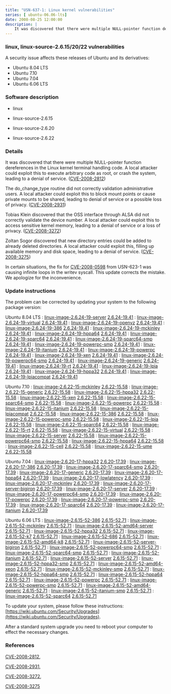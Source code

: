```yaml
---
title: "USN-637-1: Linux kernel vulnerabilities"
series: [ ubuntu-06.06-lts]
date: 2008-08-25 12:00:00
description: |
    It was discovered that there were multiple NULL-pointer function dereferences in the Linux kernel terminal handling code. A local attacker could exploit this to execute arbitrary code as root, or crash the system, leading to a denial of service. ([CVE-2008-2812](http://people.ubuntu.com/~ubuntu-security/cve/CVE-2008-2812))
--- 
```

 
### linux, linux-source-2.6.15/20/22 vulnerabilities

A security issue affects these releases of Ubuntu and its derivatives:

* Ubuntu 8.04 LTS
* Ubuntu 7.10
* Ubuntu 7.04
* Ubuntu 6.06 LTS

### Software description

* linux 

* linux-source-2.6.15 

* linux-source-2.6.20 

* linux-source-2.6.22 

### Details

It was discovered that there were multiple NULL-pointer function dereferences in the Linux kernel terminal handling code. A local attacker could exploit this to execute arbitrary code as root, or crash the system, leading to a denial of service. ([CVE-2008-2812](http://people.ubuntu.com/~ubuntu-security/cve/CVE-2008-2812))

The do_change_type routine did not correctly validation administrative users. A local attacker could exploit this to block mount points or cause private mounts to be shared, leading to denial of service or a possible loss of privacy. ([CVE-2008-2931](http://people.ubuntu.com/~ubuntu-security/cve/CVE-2008-2931))

Tobias Klein discovered that the OSS interface through ALSA did not correctly validate the device number. A local attacker could exploit this to access sensitive kernel memory, leading to a denial of service or a loss of privacy. ([CVE-2008-3272](http://people.ubuntu.com/~ubuntu-security/cve/CVE-2008-3272))

Zoltan Sogor discovered that new directory entries could be added to already deleted directories. A local attacker could exploit this, filling up available memory and disk space, leading to a denial of service. ([CVE-2008-3275](http://people.ubuntu.com/~ubuntu-security/cve/CVE-2008-3275))

In certain situations, the fix for [CVE-2008-0598](http://people.ubuntu.com/~ubuntu-security/cve/CVE-2008-0598) from USN-623-1 was causing infinite loops in the writev syscall. This update corrects the mistake. We apologize for the inconvenience. 

### Update instructions

The problem can be corrected by updating your system to the following package version:

Ubuntu 8.04 LTS
 : [linux-image-2.6.24-19-server](https://launchpad.net/ubuntu/+source/linux) <span> [2.6.24-19.41](https://launchpad.net/ubuntu/+source/linux/2.6.24-19.41) </span> 
 : [linux-image-2.6.24-19-virtual](https://launchpad.net/ubuntu/+source/linux) <span> [2.6.24-19.41](https://launchpad.net/ubuntu/+source/linux/2.6.24-19.41) </span> 
 : [linux-image-2.6.24-19-openvz](https://launchpad.net/ubuntu/+source/linux) <span> [2.6.24-19.41](https://launchpad.net/ubuntu/+source/linux/2.6.24-19.41) </span> 
 : [linux-image-2.6.24-19-386](https://launchpad.net/ubuntu/+source/linux) <span> [2.6.24-19.41](https://launchpad.net/ubuntu/+source/linux/2.6.24-19.41) </span> 
 : [linux-image-2.6.24-19-mckinley](https://launchpad.net/ubuntu/+source/linux) <span> [2.6.24-19.41](https://launchpad.net/ubuntu/+source/linux/2.6.24-19.41) </span> 
 : [linux-image-2.6.24-19-hppa64](https://launchpad.net/ubuntu/+source/linux) <span> [2.6.24-19.41](https://launchpad.net/ubuntu/+source/linux/2.6.24-19.41) </span> 
 : [linux-image-2.6.24-19-sparc64](https://launchpad.net/ubuntu/+source/linux) <span> [2.6.24-19.41](https://launchpad.net/ubuntu/+source/linux/2.6.24-19.41) </span> 
 : [linux-image-2.6.24-19-sparc64-smp](https://launchpad.net/ubuntu/+source/linux) <span> [2.6.24-19.41](https://launchpad.net/ubuntu/+source/linux/2.6.24-19.41) </span> 
 : [linux-image-2.6.24-19-powerpc-smp](https://launchpad.net/ubuntu/+source/linux) <span> [2.6.24-19.41](https://launchpad.net/ubuntu/+source/linux/2.6.24-19.41) </span> 
 : [linux-image-2.6.24-19-itanium](https://launchpad.net/ubuntu/+source/linux) <span> [2.6.24-19.41](https://launchpad.net/ubuntu/+source/linux/2.6.24-19.41) </span> 
 : [linux-image-2.6.24-19-powerpc](https://launchpad.net/ubuntu/+source/linux) <span> [2.6.24-19.41](https://launchpad.net/ubuntu/+source/linux/2.6.24-19.41) </span> 
 : [linux-image-2.6.24-19-xen](https://launchpad.net/ubuntu/+source/linux) <span> [2.6.24-19.41](https://launchpad.net/ubuntu/+source/linux/2.6.24-19.41) </span> 
 : [linux-image-2.6.24-19-powerpc64-smp](https://launchpad.net/ubuntu/+source/linux) <span> [2.6.24-19.41](https://launchpad.net/ubuntu/+source/linux/2.6.24-19.41) </span> 
 : [linux-image-2.6.24-19-generic](https://launchpad.net/ubuntu/+source/linux) <span> [2.6.24-19.41](https://launchpad.net/ubuntu/+source/linux/2.6.24-19.41) </span> 
 : [linux-image-2.6.24-19-rt](https://launchpad.net/ubuntu/+source/linux) <span> [2.6.24-19.41](https://launchpad.net/ubuntu/+source/linux/2.6.24-19.41) </span> 
 : [linux-image-2.6.24-19-lpia](https://launchpad.net/ubuntu/+source/linux) <span> [2.6.24-19.41](https://launchpad.net/ubuntu/+source/linux/2.6.24-19.41) </span> 
 : [linux-image-2.6.24-19-hppa32](https://launchpad.net/ubuntu/+source/linux) <span> [2.6.24-19.41](https://launchpad.net/ubuntu/+source/linux/2.6.24-19.41) </span> 
 : [linux-image-2.6.24-19-lpiacompat](https://launchpad.net/ubuntu/+source/linux) <span> [2.6.24-19.41](https://launchpad.net/ubuntu/+source/linux/2.6.24-19.41) </span> 

Ubuntu 7.10
 : [linux-image-2.6.22-15-mckinley](https://launchpad.net/ubuntu/+source/linux-source-2.6.22) <span> [2.6.22-15.58](https://launchpad.net/ubuntu/+source/linux-source-2.6.22/2.6.22-15.58) </span> 
 : [linux-image-2.6.22-15-generic](https://launchpad.net/ubuntu/+source/linux-source-2.6.22) <span> [2.6.22-15.58](https://launchpad.net/ubuntu/+source/linux-source-2.6.22/2.6.22-15.58) </span> 
 : [linux-image-2.6.22-15-hppa32](https://launchpad.net/ubuntu/+source/linux-source-2.6.22) <span> [2.6.22-15.58](https://launchpad.net/ubuntu/+source/linux-source-2.6.22/2.6.22-15.58) </span> 
 : [linux-image-2.6.22-15-xen](https://launchpad.net/ubuntu/+source/linux-source-2.6.22) <span> [2.6.22-15.58](https://launchpad.net/ubuntu/+source/linux-source-2.6.22/2.6.22-15.58) </span> 
 : [linux-image-2.6.22-15-sparc64-smp](https://launchpad.net/ubuntu/+source/linux-source-2.6.22) <span> [2.6.22-15.58](https://launchpad.net/ubuntu/+source/linux-source-2.6.22/2.6.22-15.58) </span> 
 : [linux-image-2.6.22-15-powerpc](https://launchpad.net/ubuntu/+source/linux-source-2.6.22) <span> [2.6.22-15.58](https://launchpad.net/ubuntu/+source/linux-source-2.6.22/2.6.22-15.58) </span> 
 : [linux-image-2.6.22-15-itanium](https://launchpad.net/ubuntu/+source/linux-source-2.6.22) <span> [2.6.22-15.58](https://launchpad.net/ubuntu/+source/linux-source-2.6.22/2.6.22-15.58) </span> 
 : [linux-image-2.6.22-15-lpiacompat](https://launchpad.net/ubuntu/+source/linux-source-2.6.22) <span> [2.6.22-15.58](https://launchpad.net/ubuntu/+source/linux-source-2.6.22/2.6.22-15.58) </span> 
 : [linux-image-2.6.22-15-386](https://launchpad.net/ubuntu/+source/linux-source-2.6.22) <span> [2.6.22-15.58](https://launchpad.net/ubuntu/+source/linux-source-2.6.22/2.6.22-15.58) </span> 
 : [linux-image-2.6.22-15-powerpc-smp](https://launchpad.net/ubuntu/+source/linux-source-2.6.22) <span> [2.6.22-15.58](https://launchpad.net/ubuntu/+source/linux-source-2.6.22/2.6.22-15.58) </span> 
 : [linux-image-2.6.22-15-lpia](https://launchpad.net/ubuntu/+source/linux-source-2.6.22) <span> [2.6.22-15.58](https://launchpad.net/ubuntu/+source/linux-source-2.6.22/2.6.22-15.58) </span> 
 : [linux-image-2.6.22-15-sparc64](https://launchpad.net/ubuntu/+source/linux-source-2.6.22) <span> [2.6.22-15.58](https://launchpad.net/ubuntu/+source/linux-source-2.6.22/2.6.22-15.58) </span> 
 : [linux-image-2.6.22-15-rt](https://launchpad.net/ubuntu/+source/linux-source-2.6.22) <span> [2.6.22-15.58](https://launchpad.net/ubuntu/+source/linux-source-2.6.22/2.6.22-15.58) </span> 
 : [linux-image-2.6.22-15-virtual](https://launchpad.net/ubuntu/+source/linux-source-2.6.22) <span> [2.6.22-15.58](https://launchpad.net/ubuntu/+source/linux-source-2.6.22/2.6.22-15.58) </span> 
 : [linux-image-2.6.22-15-server](https://launchpad.net/ubuntu/+source/linux-source-2.6.22) <span> [2.6.22-15.58](https://launchpad.net/ubuntu/+source/linux-source-2.6.22/2.6.22-15.58) </span> 
 : [linux-image-2.6.22-15-powerpc64-smp](https://launchpad.net/ubuntu/+source/linux-source-2.6.22) <span> [2.6.22-15.58](https://launchpad.net/ubuntu/+source/linux-source-2.6.22/2.6.22-15.58) </span> 
 : [linux-image-2.6.22-15-hppa64](https://launchpad.net/ubuntu/+source/linux-source-2.6.22) <span> [2.6.22-15.58](https://launchpad.net/ubuntu/+source/linux-source-2.6.22/2.6.22-15.58) </span> 
 : [linux-image-2.6.22-15-cell](https://launchpad.net/ubuntu/+source/linux-source-2.6.22) <span> [2.6.22-15.58](https://launchpad.net/ubuntu/+source/linux-source-2.6.22/2.6.22-15.58) </span> 
 : [linux-image-2.6.22-15-ume](https://launchpad.net/ubuntu/+source/linux-source-2.6.22) <span> [2.6.22-15.58](https://launchpad.net/ubuntu/+source/linux-source-2.6.22/2.6.22-15.58) </span> 

Ubuntu 7.04
 : [linux-image-2.6.20-17-hppa32](https://launchpad.net/ubuntu/+source/linux-source-2.6.20) <span> [2.6.20-17.39](https://launchpad.net/ubuntu/+source/linux-source-2.6.20/2.6.20-17.39) </span> 
 : [linux-image-2.6.20-17-386](https://launchpad.net/ubuntu/+source/linux-source-2.6.20) <span> [2.6.20-17.39](https://launchpad.net/ubuntu/+source/linux-source-2.6.20/2.6.20-17.39) </span> 
 : [linux-image-2.6.20-17-sparc64-smp](https://launchpad.net/ubuntu/+source/linux-source-2.6.20) <span> [2.6.20-17.39](https://launchpad.net/ubuntu/+source/linux-source-2.6.20/2.6.20-17.39) </span> 
 : [linux-image-2.6.20-17-generic](https://launchpad.net/ubuntu/+source/linux-source-2.6.20) <span> [2.6.20-17.39](https://launchpad.net/ubuntu/+source/linux-source-2.6.20/2.6.20-17.39) </span> 
 : [linux-image-2.6.20-17-hppa64](https://launchpad.net/ubuntu/+source/linux-source-2.6.20) <span> [2.6.20-17.39](https://launchpad.net/ubuntu/+source/linux-source-2.6.20/2.6.20-17.39) </span> 
 : [linux-image-2.6.20-17-lowlatency](https://launchpad.net/ubuntu/+source/linux-source-2.6.20) <span> [2.6.20-17.39](https://launchpad.net/ubuntu/+source/linux-source-2.6.20/2.6.20-17.39) </span> 
 : [linux-image-2.6.20-17-mckinley](https://launchpad.net/ubuntu/+source/linux-source-2.6.20) <span> [2.6.20-17.39](https://launchpad.net/ubuntu/+source/linux-source-2.6.20/2.6.20-17.39) </span> 
 : [linux-image-2.6.20-17-server-bigiron](https://launchpad.net/ubuntu/+source/linux-source-2.6.20) <span> [2.6.20-17.39](https://launchpad.net/ubuntu/+source/linux-source-2.6.20/2.6.20-17.39) </span> 
 : [linux-image-2.6.20-17-server](https://launchpad.net/ubuntu/+source/linux-source-2.6.20) <span> [2.6.20-17.39](https://launchpad.net/ubuntu/+source/linux-source-2.6.20/2.6.20-17.39) </span> 
 : [linux-image-2.6.20-17-powerpc64-smp](https://launchpad.net/ubuntu/+source/linux-source-2.6.20) <span> [2.6.20-17.39](https://launchpad.net/ubuntu/+source/linux-source-2.6.20/2.6.20-17.39) </span> 
 : [linux-image-2.6.20-17-powerpc](https://launchpad.net/ubuntu/+source/linux-source-2.6.20) <span> [2.6.20-17.39](https://launchpad.net/ubuntu/+source/linux-source-2.6.20/2.6.20-17.39) </span> 
 : [linux-image-2.6.20-17-powerpc-smp](https://launchpad.net/ubuntu/+source/linux-source-2.6.20) <span> [2.6.20-17.39](https://launchpad.net/ubuntu/+source/linux-source-2.6.20/2.6.20-17.39) </span> 
 : [linux-image-2.6.20-17-sparc64](https://launchpad.net/ubuntu/+source/linux-source-2.6.20) <span> [2.6.20-17.39](https://launchpad.net/ubuntu/+source/linux-source-2.6.20/2.6.20-17.39) </span> 
 : [linux-image-2.6.20-17-itanium](https://launchpad.net/ubuntu/+source/linux-source-2.6.20) <span> [2.6.20-17.39](https://launchpad.net/ubuntu/+source/linux-source-2.6.20/2.6.20-17.39) </span> 

Ubuntu 6.06 LTS
 : [linux-image-2.6.15-52-386](https://launchpad.net/ubuntu/+source/linux-source-2.6.15) <span> [2.6.15-52.71](https://launchpad.net/ubuntu/+source/linux-source-2.6.15/2.6.15-52.71) </span> 
 : [linux-image-2.6.15-52-mckinley](https://launchpad.net/ubuntu/+source/linux-source-2.6.15) <span> [2.6.15-52.71](https://launchpad.net/ubuntu/+source/linux-source-2.6.15/2.6.15-52.71) </span> 
 : [linux-image-2.6.15-52-amd64-server](https://launchpad.net/ubuntu/+source/linux-source-2.6.15) <span> [2.6.15-52.71](https://launchpad.net/ubuntu/+source/linux-source-2.6.15/2.6.15-52.71) </span> 
 : [linux-image-2.6.15-52-hppa32](https://launchpad.net/ubuntu/+source/linux-source-2.6.15) <span> [2.6.15-52.71](https://launchpad.net/ubuntu/+source/linux-source-2.6.15/2.6.15-52.71) </span> 
 : [linux-image-2.6.15-52-k7](https://launchpad.net/ubuntu/+source/linux-source-2.6.15) <span> [2.6.15-52.71](https://launchpad.net/ubuntu/+source/linux-source-2.6.15/2.6.15-52.71) </span> 
 : [linux-image-2.6.15-52-686](https://launchpad.net/ubuntu/+source/linux-source-2.6.15) <span> [2.6.15-52.71](https://launchpad.net/ubuntu/+source/linux-source-2.6.15/2.6.15-52.71) </span> 
 : [linux-image-2.6.15-52-amd64-k8](https://launchpad.net/ubuntu/+source/linux-source-2.6.15) <span> [2.6.15-52.71](https://launchpad.net/ubuntu/+source/linux-source-2.6.15/2.6.15-52.71) </span> 
 : [linux-image-2.6.15-52-server-bigiron](https://launchpad.net/ubuntu/+source/linux-source-2.6.15) <span> [2.6.15-52.71](https://launchpad.net/ubuntu/+source/linux-source-2.6.15/2.6.15-52.71) </span> 
 : [linux-image-2.6.15-52-powerpc64-smp](https://launchpad.net/ubuntu/+source/linux-source-2.6.15) <span> [2.6.15-52.71](https://launchpad.net/ubuntu/+source/linux-source-2.6.15/2.6.15-52.71) </span> 
 : [linux-image-2.6.15-52-sparc64-smp](https://launchpad.net/ubuntu/+source/linux-source-2.6.15) <span> [2.6.15-52.71](https://launchpad.net/ubuntu/+source/linux-source-2.6.15/2.6.15-52.71) </span> 
 : [linux-image-2.6.15-52-itanium](https://launchpad.net/ubuntu/+source/linux-source-2.6.15) <span> [2.6.15-52.71](https://launchpad.net/ubuntu/+source/linux-source-2.6.15/2.6.15-52.71) </span> 
 : [linux-image-2.6.15-52-server](https://launchpad.net/ubuntu/+source/linux-source-2.6.15) <span> [2.6.15-52.71](https://launchpad.net/ubuntu/+source/linux-source-2.6.15/2.6.15-52.71) </span> 
 : [linux-image-2.6.15-52-hppa32-smp](https://launchpad.net/ubuntu/+source/linux-source-2.6.15) <span> [2.6.15-52.71](https://launchpad.net/ubuntu/+source/linux-source-2.6.15/2.6.15-52.71) </span> 
 : [linux-image-2.6.15-52-amd64-xeon](https://launchpad.net/ubuntu/+source/linux-source-2.6.15) <span> [2.6.15-52.71](https://launchpad.net/ubuntu/+source/linux-source-2.6.15/2.6.15-52.71) </span> 
 : [linux-image-2.6.15-52-mckinley-smp](https://launchpad.net/ubuntu/+source/linux-source-2.6.15) <span> [2.6.15-52.71](https://launchpad.net/ubuntu/+source/linux-source-2.6.15/2.6.15-52.71) </span> 
 : [linux-image-2.6.15-52-hppa64-smp](https://launchpad.net/ubuntu/+source/linux-source-2.6.15) <span> [2.6.15-52.71](https://launchpad.net/ubuntu/+source/linux-source-2.6.15/2.6.15-52.71) </span> 
 : [linux-image-2.6.15-52-hppa64](https://launchpad.net/ubuntu/+source/linux-source-2.6.15) <span> [2.6.15-52.71](https://launchpad.net/ubuntu/+source/linux-source-2.6.15/2.6.15-52.71) </span> 
 : [linux-image-2.6.15-52-powerpc](https://launchpad.net/ubuntu/+source/linux-source-2.6.15) <span> [2.6.15-52.71](https://launchpad.net/ubuntu/+source/linux-source-2.6.15/2.6.15-52.71) </span> 
 : [linux-image-2.6.15-52-powerpc-smp](https://launchpad.net/ubuntu/+source/linux-source-2.6.15) <span> [2.6.15-52.71](https://launchpad.net/ubuntu/+source/linux-source-2.6.15/2.6.15-52.71) </span> 
 : [linux-image-2.6.15-52-amd64-generic](https://launchpad.net/ubuntu/+source/linux-source-2.6.15) <span> [2.6.15-52.71](https://launchpad.net/ubuntu/+source/linux-source-2.6.15/2.6.15-52.71) </span> 
 : [linux-image-2.6.15-52-itanium-smp](https://launchpad.net/ubuntu/+source/linux-source-2.6.15) <span> [2.6.15-52.71](https://launchpad.net/ubuntu/+source/linux-source-2.6.15/2.6.15-52.71) </span> 
 : [linux-image-2.6.15-52-sparc64](https://launchpad.net/ubuntu/+source/linux-source-2.6.15) <span> [2.6.15-52.71](https://launchpad.net/ubuntu/+source/linux-source-2.6.15/2.6.15-52.71) </span> 

To update your system, please follow these instructions: [https://wiki.ubuntu.com/Security/Upgrades](https://wiki.ubuntu.com/Security/Upgrades).

After a standard system upgrade you need to reboot your computer to effect the necessary changes. 

### References

 [CVE-2008-2812](http://people.ubuntu.com/~ubuntu-security/cve/CVE-2008-2812), 

 [CVE-2008-2931](http://people.ubuntu.com/~ubuntu-security/cve/CVE-2008-2931), 

 [CVE-2008-3272](http://people.ubuntu.com/~ubuntu-security/cve/CVE-2008-3272), 

 [CVE-2008-3275](http://people.ubuntu.com/~ubuntu-security/cve/CVE-2008-3275)
 
